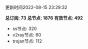 更新时间2022-08-15 23:29:32

**总订阅: 73**
**总节点: 1876**
**有效节点: 492**
- ss节点: 320
- v2ray节点: 60
- trojan节点: 112
